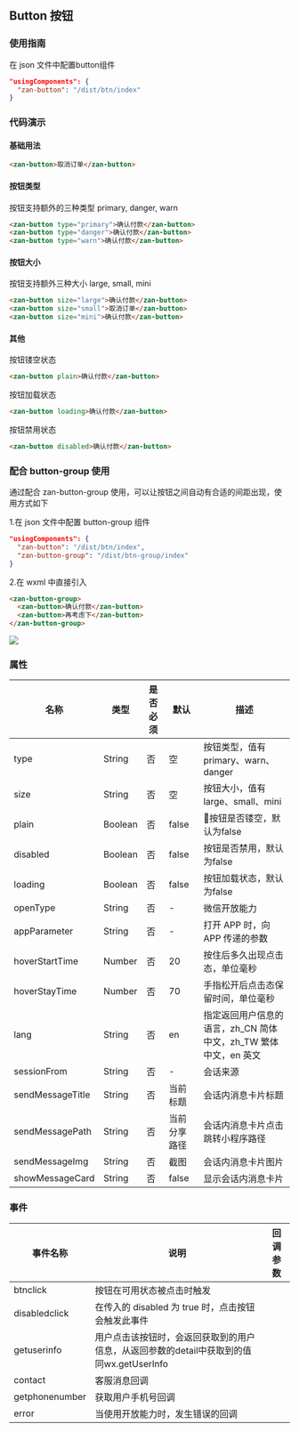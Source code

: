 ## Button 按钮

### 使用指南
在 json 文件中配置button组件
```json
"usingComponents": {
  "zan-button": "/dist/btn/index"
}
```

### 代码演示

#### 基础用法
```html
<zan-button>取消订单</zan-button>
```

#### 按钮类型
按钮支持额外的三种类型 primary, danger, warn
```html
<zan-button type="primary">确认付款</zan-button>
<zan-button type="danger">确认付款</zan-button>
<zan-button type="warn">确认付款</zan-button>
```

#### 按钮大小
按钮支持额外三种大小 large, small, mini
```html
<zan-button size="large">确认付款</zan-button>
<zan-button size="small">取消订单</zan-button>
<zan-button size="mini">确认付款</zan-button>
```

#### 其他
按钮镂空状态
```html
<zan-button plain>确认付款</zan-button>
```

按钮加载状态
```html
<zan-button loading>确认付款</zan-button>
```

按钮禁用状态
```html
<zan-button disabled>确认付款</zan-button>
```

### 配合 button-group 使用
通过配合 zan-button-group 使用，可以让按钮之间自动有合适的间距出现，使用方式如下

1.在 json 文件中配置 button-group 组件
```json
"usingComponents": {
  "zan-button": "/dist/btn/index",
  "zan-button-group": "/dist/btn-group/index"
}
```
2.在 wxml 中直接引入
```html
<zan-button-group>
  <zan-button>确认付款</zan-button>
  <zan-button>再考虑下</zan-button>
</zan-button-group>
```

![](https://img.yzcdn.cn/public_files/2017/02/08/1b1e39ed3dc6b63519a68ba1e2650cfc.png)

### 属性

| 名称     | 类型    | 是否必须  | 默认  | 描述   |
|---------|---------|----------|------|-------|
| type    | String  | 否       | 空 | 按钮类型，值有primary、warn、danger |
| size    | String  | 否       | 空 | 按钮大小，值有large、small、mini |
| plain   | Boolean | 否       | false | 按钮是否镂空，默认为false |
| disabled | Boolean | 否      | false | 按钮是否禁用，默认为false |
| loading | Boolean | 否       | false | 按钮加载状态，默认为false |
| openType | String | 否       | - | 微信开放能力 |
| appParameter | String | 否   | - | 打开 APP 时，向 APP 传递的参数 |
| hoverStartTime | Number | 否   | 20 | 按住后多久出现点击态，单位毫秒	 |
| hoverStayTime | Number | 否   | 70 | 手指松开后点击态保留时间，单位毫秒	 |
| lang | String | 否   | en | 指定返回用户信息的语言，zh_CN 简体中文，zh_TW 繁体中文，en 英文 |
| sessionFrom | String | 否   | - | 会话来源 |
| sendMessageTitle | String | 否   | 当前标题 | 会话内消息卡片标题 |
| sendMessagePath | String | 否   | 当前分享路径 | 会话内消息卡片点击跳转小程序路径	 |
| sendMessageImg | String | 否   | 截图 | 会话内消息卡片图片 |
| showMessageCard | String | 否   | false | 显示会话内消息卡片 |

### 事件
| 事件名称       | 说明      | 回调参数       |
|-----------|-----------|-----------|
|  btnclick  | 按钮在可用状态被点击时触发 | |
|  disabledclick  | 在传入的 disabled 为 true 时，点击按钮会触发此事件 | |
|  getuserinfo  | 用户点击该按钮时，会返回获取到的用户信息，从返回参数的detail中获取到的值同wx.getUserInfo | |
|  contact  | 客服消息回调 | |
|  getphonenumber  | 获取用户手机号回调 | |
|  error  | 当使用开放能力时，发生错误的回调 | |
